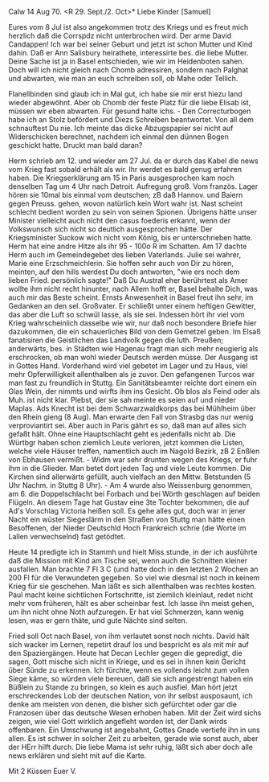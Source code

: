  Calw 14 Aug 70.
 <R 29. Sept./2. Oct>*
Liebe Kinder [Samuel]

Eures vom 8 Jul ist also angekommen trotz des Kriegs und es freut mich herzlich daß die Corrspdz nicht unterbrochen wird. Der arme David Candappen! Ich war bei seiner Geburt und jetzt ist schon Mutter und Kind dahin. Daß er Ann Salisbury heirathete, interessirte bes. die liebe Mutter. Deine Sache ist ja in Basel entschieden, wie wir im Heidenboten sahen. Doch will ich nicht gleich nach Chomb adressiren, sondern nach Palghat und abwarten, wie man an euch schreiben soll, ob Mahe oder Tellich.

Flanellbinden sind glaub ich in Mal gut, ich habe sie mir erst hiezu land wieder abgewöhnt. Aber ob Chomb der feste Platz für die liebe Elisab ist, müssen wir eben abwarten. Für gesund halte ichs. - Den Correcturbogen habe ich an Stolz befördert und Diezs Schreiben beantwortet. Von all dem schnauftest Du nie. Ich meinte das dicke Abzugspapier sei nicht auf Widerschicken berechnet, nachdem ich einmal den dünnen Bogen geschickt hatte. Druckt man bald daran?

Herm schrieb am 12. und wieder am 27 Jul. da er durch das Kabel die news vom Krieg fast sobald erhält als wir. Ihr werdet es bald genug erfahren haben. Die Kriegserklärung am 15 in Paris ausgesprochen kam noch denselben Tag um 4 Uhr nach Detroit. Aufregung groß. Vom französ. Lager hören sie 10mal bis einmal vom deutschen; zB daß Hannov. und Baiern gegen Preuss. gehen, wovon natürlich kein Wort wahr ist. Nast scheint schlecht bedient worden zu sein von seinen Spionen. Übrigens hätte unser Minister vielleicht auch nicht den casus foederis erkannt, wenn der Volkswunsch sich nicht so deutlich ausgesprochen hätte. Der Kriegsminister Suckow wich nicht vom König, bis er unterschrieben hatte. Herm hat eine andre Hitze als ihr 95 - 100o R im Schatten. Am 17 dachte Herm auch im Gemeindegebet des lieben Vaterlands. Julie sei wahrer, Marie eine Erzschmeichlerin. Sie hoffen sehr auch von Dir zu hören, meinten, auf den hills werdest Du doch antworten, "wie ers noch dem lieben Fried. persönlich sagte!" Daß Du Austral eher berührtest als Amer wollte ihm nicht recht hinunter, nach Allem hofft er, Basel behalte Dich, was auch mir das Beste scheint. Ernsts Anwesenheit in Basel freut ihn sehr, im Gedanken an den sel. Großvater. Er schließt unter einem heftigen Gewitter, das aber die Luft so schwül lasse, als sie sei. 
Indessen hört ihr viel vom Krieg wahrscheinlich dasselbe wie wir, nur daß noch besondere Briefe hier dazukommen, die ein schauerliches Bild von dem Gemetzel geben. Im Elsaß fanatisiren die Geistlichen das Landvolk gegen die luth. Preußen; anderwärts, bes. in Städten wie Hagenau fragt man sich mehr neugierig als erschrocken, ob man wohl wieder Deutsch werden müsse. Der Ausgang ist in Gottes Hand. Vorderhand wird viel gebetet im Lager und zu Haus, viel mehr Opferwilligkeit allenthalben als je zuvor. Den gefangenen Turcos war man fast zu freundlich in Stuttg. Ein Sanitätsbeamter reichte dort einem ein Glas Wein, der nimmts und wirfts ihm ins Gesicht. Ob blos als Feind oder als Muh. ist nicht klar. Plebst, der sie sah meinte es seien auf und nieder Maplas. Ads Knecht ist bei dem Schwarzwaldkorps das bei Mühlheim über den Rhein gieng (8 Aug). Man erwarte den Fall von Strasbg das nur wenig verproviantirt sei. Aber auch in Paris gährt es so, daß man auf alles sich gefaßt hält. Ohne eine Hauptschlacht geht es jedenfalls nicht ab. Die Würtbgr haben schon ziemlich Leute verloren, jetzt kommen die Listen, welche viele Häuser treffen, namentlich auch im Nagold Bezirk, zB 2 Enßlen von Ebhausen vermißt. - Widm war sehr drunten wegen des Kriegs, er fuhr ihm in die Glieder. Man betet dort jeden Tag und viele Leute kommen. Die Kirchen sind allerwärts gefüllt, auch vielfach an den Mittw. Betstunden (5 Uhr Nachm. in Stuttg 8 Uhr). - Am 4 wurde also Weissenburg genommen, am 6. die Doppelschlacht bei Forbach und bei Wörth geschlagen auf beiden Flügeln. An diesem Tage hat Gustav eine 3te Tochter bekommen, die auf Ad's Vorschlag Victoria heißen soll. Es gehe alles gut, doch war in jener Nacht ein wüster Siegeslärm in den Straßen von Stuttg man hätte einen Besoffenen, der Nieder Deutschld Hoch Frankreich schrie (die Worte im Lallen verwechselnd) fast getödtet.

Heute 14 predigte ich in Stammh und hielt Miss.stunde, in der ich ausführte daß die Mission mit Kind am Tische sei, wenn auch die Schnitten kleiner ausfallen. Man brachte 7 Fl 3 C (und hatte doch in den letzten 2 Wochen an 200 Fl für die Verwundeten gegeben. So viel wie diesmal ist noch in keinem Krieg für sie geschehen. Man läßt es sich allenthalben was rechtes kosten. 
Paul macht keine sichtlichen Fortschritte, ist ziemlich kleinlaut, redet nicht mehr vom früheren, hält es aber scheinbar fest. Ich lasse ihn meist gehen, um ihn nicht ohne Noth aufzuregen. Er hat viel Schmerzen, kann wenig lesen, was er gern thäte, und gute Nächte sind selten.

Fried soll Oct nach Basel, von ihm verlautet sonst noch nichts. David hält sich wacker im Lernen, repetirt drauf los und bespricht es als mit mir auf den Spaziergängen. Heute hat Decan Lechler gegen die gepredigt, die sagen, Gott mische sich nicht in Kriege, und es sei in ihnen kein Gericht über Sünde zu erkennen. Ich fürchte, wenn es vollends leicht zum vollen Siege käme, so würden viele bereuen, daß sie sich angestrengt haben ein Büßlein zu Stande zu bringen, so klein es auch ausfiel. Man hört jetzt erschreckendes Lob der deutschen Nation, von ihr selbst ausposaunt, ich denke am meisten von denen, die bisher sich gefürchtet oder gar die Franzosen über das deutsche Wesen erhoben haben. Mit der Zeit wird sichs zeigen, wie viel Gott wirklich angefleht worden ist, der Dank wirds offenbaren. Ein Umschwung ist angebahnt, Gottes Gnade vertiefe ihn in uns allen. Es ist schwer in solcher Zeit zu arbeiten, gerade wie sonst auch, aber der HErr hilft durch. Die liebe Mama ist sehr ruhig, läßt sich aber doch alle news erklären und sieht mit auf die Karte.

 Mit 2 Küssen
 Euer V.
